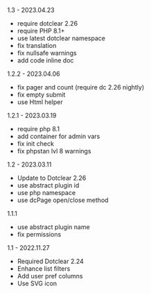 1.3 - 2023.04.23
- require dotclear 2.26
- require PHP 8.1+
- use latest dotclear namespace
- fix translation
- fix nullsafe warnings
- add code inline doc

1.2.2 - 2023.04.06
- fix pager and count (require dc 2.26 nightly)
- fix empty submit
- use Html helper

1.2.1 - 2023.03.19
- require php 8.1
- add container for admin vars
- fix init check
- fix phpstan lvl 8 warnings

1.2 - 2023.03.11
- Update to Dotclear 2.26
- use abstract plugin id
- use php namespace
- use dcPage open/close method

1.1.1
- use abstract plugin name
- fix permissions

1.1 - 2022.11.27
- Required Dotclear 2.24
- Enhance list filters
- Add user pref columns
- Use SVG icon